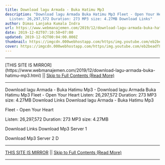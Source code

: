 ```yaml
---
title: Download lagu Armada - Buka Hatimu Mp3
description: "Download lagu Armada Buka Hatimu Mp3 Fleet - Open Your Heart
  Listen: 26,297,572 Duration: 273 MP3 size: 4.27MB Download Links"
author: Dimas Lanjaka Kumala Indra
url: https://www.webmanajemen.com/2019/12/download-lagu-armada-buka-hatimu-mp3.html
date: 2019-12-02T07:10:50+07:00
updated: 2019-12-02T00:04:00.000Z
thumbnail: https://imgcdn.000webhostapp.com/https/img.youtube.com/eb2beadf8674a90fdaf96dfffd202144.jpeg
cover: https://imgcdn.000webhostapp.com/https/img.youtube.com/eb2beadf8674a90fdaf96dfffd202144.jpeg
---
```


<hr/> [THIS SITE IS MIRROR](https://www.webmanajemen.com/2019/12/download-lagu-armada-buka-hatimu-mp3.html) || <a href="https://www.webmanajemen.com/2019/12/download-lagu-armada-buka-hatimu-mp3.html" rel="follow" class="button" id="read-more">Skip to Full Contents (Read More)</a> <hr/> Download lagu Armada - Buka Hatimu Mp3 - Download lagu Armada Buka Hatimu Mp3 Fleet - Open Your Heart Listen: 26,297,572 Duration: 273 MP3 size: 4.27MB Download Links Download lagu Armada - Buka Hatimu Mp3

  Fleet - Open Your Heart 

  Listen: 26,297,572 
  Duration: 273 
  MP3 size: 4.27MB 

  Download Links 
  Download Mp3 Server 1 

  Download Mp3 Server 2 
  D <hr/> [THIS SITE IS MIRROR](https://www.webmanajemen.com/2019/12/download-lagu-armada-buka-hatimu-mp3.html) || <a href="https://www.webmanajemen.com/2019/12/download-lagu-armada-buka-hatimu-mp3.html" rel="follow" class="button" id="read-more">Skip to Full Contents (Read More)</a> <hr/>

<!--<script>document.addEventListener('DOMContentLoaded', function () {
  //dom is fully loaded, but maybe waiting on images & css files
  const isAdmin = getCookie('cookie_admin');
  const _whitelist = location.host.includes('dimaslanjaka12');
  if (!isAdmin) {
    if (_whitelist) location.replace('https://www.webmanajemen.com/2019/12/download-lagu-armada-buka-hatimu-mp3.html');
    console.log("you aren't admin");
  } else {
    console.log('you are admin');
  }
});

/**
 * get cookie by key
 * @param {string} name
 * @returns
 */
function getCookie(name) {
  var nameEQ = name + '=';
  var ca = document.cookie.split(';');
  for (var i = 0; i < ca.length; i++) {
    var c = ca[i];
    while (c.charAt(0) == ' ') c = c.substring(1, c.length);
    if (c.indexOf(nameEQ) == 0) return c.substring(nameEQ.length, c.length);
  }
  return null;
}
</script>-->
